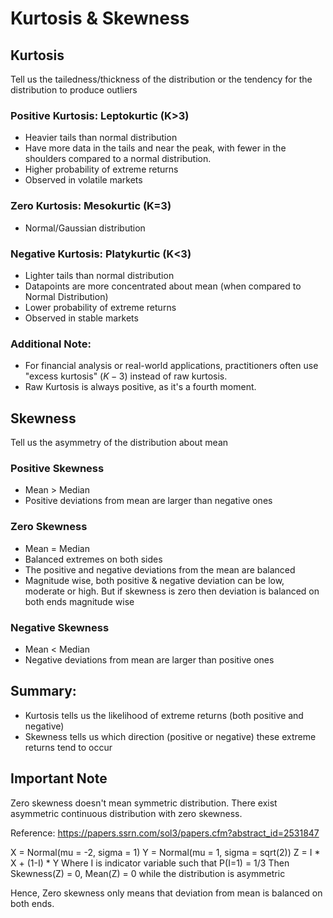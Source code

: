# Kurtosis & Skewness

## Kurtosis

Tell us the tailedness/thickness of the distribution or the tendency for the distribution to produce outliers

### Positive Kurtosis: Leptokurtic (K>3)

* Heavier tails than normal distribution
* Have more data in the tails and near the peak, with fewer in the shoulders compared to a normal distribution.
* Higher probability of extreme returns
* Observed in volatile markets

### Zero Kurtosis: Mesokurtic (K=3)

* Normal/Gaussian distribution

### Negative Kurtosis: Platykurtic (K<3)

* Lighter tails than normal distribution
* Datapoints are more concentrated about mean (when compared to Normal Distribution)
* Lower probability of extreme returns
* Observed in stable markets

### Additional Note:

* For financial analysis or real-world applications, practitioners often use "excess kurtosis" $(K−3)$ instead of raw kurtosis.
* Raw Kurtosis is always positive, as it's a fourth moment.

## Skewness

Tell us the asymmetry of the distribution about mean

### Positive Skewness

* Mean > Median
* Positive deviations from mean are larger than negative ones

### Zero Skewness

* Mean = Median
* Balanced extremes on both sides
* The positive and negative deviations from the mean are balanced
* Magnitude wise, both positive & negative deviation can be low, moderate or high. But if skewness is zero then deviation is balanced on both ends magnitude wise

### Negative Skewness

* Mean < Median
* Negative deviations from mean are larger than positive ones

## Summary:

* Kurtosis tells us the likelihood of extreme returns (both positive and negative)
* Skewness tells us which direction (positive or negative) these extreme returns tend to occur

## Important Note

Zero skewness doesn't mean symmetric distribution. There exist asymmetric continuous distribution with zero skewness.

Reference: https://papers.ssrn.com/sol3/papers.cfm?abstract_id=2531847

X = Normal(mu = -2, sigma = 1)
Y = Normal(mu = 1, sigma = sqrt(2))
Z = I * X + (1-I) * Y
Where I is indicator variable such that P(I=1) = 1/3
Then Skewness(Z) = 0, Mean(Z) = 0 while the distribution is asymmetric

Hence, Zero skewness only means that deviation from mean is balanced on both ends.